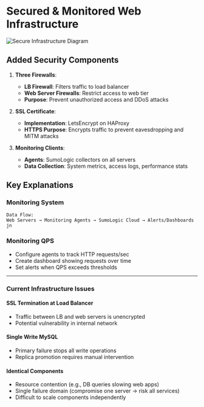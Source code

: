 # Secured & Monitored Web Infrastructure

![Secure Infrastructure Diagram](https://raw.githubusercontent.com/YOUR-USERNAME/alx-system_engineering-devops/main/0x09-web_infrastructure_design/2-secured_web_infra.png)

## Added Security Components

1. **Three Firewalls**:
   - **LB Firewall**: Filters traffic to load balancer
   - **Web Server Firewalls**: Restrict access to web tier
   - **Purpose**: Prevent unauthorized access and DDoS attacks

2. **SSL Certificate**:
   - **Implementation**: LetsEncrypt on HAProxy
   - **HTTPS Purpose**: Encrypts traffic to prevent eavesdropping and MITM attacks

3. **Monitoring Clients**:
   - **Agents**: SumoLogic collectors on all servers
   - **Data Collection**: System metrics, access logs, performance stats

## Key Explanations

### Monitoring System
```plaintext
Data Flow:
Web Servers → Monitoring Agents → SumoLogic Cloud → Alerts/Dashboards
jn
```
### Monitoring QPS

- Configure agents to track HTTP requests/sec
- Create dashboard showing requests over time
- Set alerts when QPS exceeds thresholds

---

### Current Infrastructure Issues

#### **SSL Termination at Load Balancer**
- Traffic between LB and web servers is unencrypted
- Potential vulnerability in internal network

#### **Single Write MySQL**
- Primary failure stops all write operations
- Replica promotion requires manual intervention

#### **Identical Components**
- Resource contention (e.g., DB queries slowing web apps)
- Single failure domain (compromise one server → risk all services)
- Difficult to scale components independently
